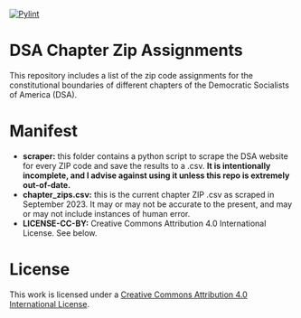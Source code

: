 [![Pylint](https://github.com/MaineDSA/dsa_chapter_zip_codes/actions/workflows/pylint.yml/badge.svg)](https://github.com/MaineDSA/dsa_chapter_zip_codes/actions/workflows/pylint.yml)
# DSA Chapter Zip Assignments

This repository includes a list of the zip code assignments for the constitutional boundaries of different chapters of the Democratic Socialists of America (DSA).

# Manifest

- **scraper:** this folder contains a python script to scrape the DSA website for every ZIP code and save the results to a .csv. **It is intentionally incomplete, and I advise against using it unless this repo is extremely out-of-date.**
- **chapter_zips.csv:** this is the current chapter ZIP .csv as scraped in September 2023. It may or may not be accurate to the present, and may or may not include instances of human error.
- **LICENSE-CC-BY:** Creative Commons Attribution 4.0 International License. See below.

# License
This work is licensed under a [Creative Commons Attribution 4.0 International License](http://creativecommons.org/licenses/by/4.0/).
